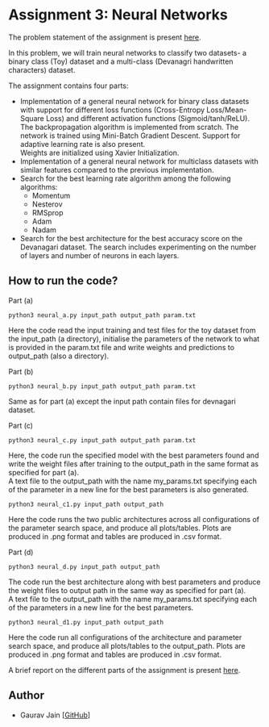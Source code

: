 # Assignment 3: Neural Networks
The problem statement of the assignment is present [here](A3-PS.pdf).

In this problem, we will train neural networks to classify two datasets- a binary class (Toy) dataset and a multi-class (Devanagri handwritten characters) dataset.

The assignment contains four parts:
- Implementation of a general neural network for binary class datasets with support for different loss functions (Cross-Entropy Loss/Mean-Square Loss) and different activation functions (Sigmoid/tanh/ReLU).\
The backpropagation algorithm  is implemented from scratch. The network is trained using Mini-Batch Gradient Descent. Support for adaptive learning rate is also present.\
Weights are initialized using Xavier Initialization.
- Implementation of a general neural network for multiclass datasets with similar features compared to the previous implementation.
- Search for the best learning rate algorithm among the following algorithms:
    - Momentum
    - Nesterov
    - RMSprop
    - Adam
    - Nadam
- Search for the best architecture for the best accuracy score on the Devanagari dataset. The search includes experimenting on the number of layers and number of neurons in each layers.

## How to run the code?
Part (a)
```
python3 neural_a.py input_path output_path param.txt
```
Here the code read the input training and test files for the toy dataset from the input_path (a directory), initialise the parameters of the network to what is provided in the param.txt file and write weights and predictions to output_path (also a directory).

Part (b)
```
python3 neural_b.py input_path output_path param.txt
```
Same as for part (a) except the input path contain files for devnagari dataset.

Part (c)
```
python3 neural_c.py input_path output_path param.txt
```
Here, the code run the specified model with the best parameters found and write the
weight files after training to the output_path in the same format as specified for part (a).\
A text file to the output_path with the name my_params.txt specifying each of the parameter in a new line for the best parameters is also generated.

```
python3 neural_c1.py input_path output_path
```
Here the code runs the two public architectures across all configurations of the parameter search space, and produce all plots/tables. Plots are produced in .png format and
tables are produced in .csv format.

Part (d)
```
python3 neural_d.py input_path output_path
```
The code run the best architecture along with
best parameters and produce the weight files to output path in the same way as
specified for part (a).\
A text file to the output_path with the name my_params.txt specifying each of the parameters in a new line for the best parameters.
```
python3 neural_d1.py input_path output_path
```
Here the code run all configurations
of the architecture and parameter search space, and produce all plots/tables to the output_path. Plots are produced in .png format and tables are produced in .csv format.

A  brief report on the different parts of the assignment is present [here](A3-Report.pdf).

## Author
* Gaurav Jain [[GitHub](https://github.com/GauravJain28/)]